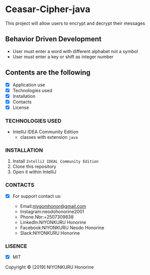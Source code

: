 # Ceasar-Cipher-java
This project will allow users to encrypt and decrypt their messages

## Behavior Driven Development
  
  * User must enter a word with different alphabet not a symbol
  * User must enter a key or shift  as integer number


## Contents are the following
  - [x] Application use
  - [x]  Technologies used
  - [x]  Installation
  - [x]  Contacts
  - [x]  License

 ### TECHNOLOGIES USED
 + IntelliJ IDEA Community Edition
    + classes with extension `java`
    
  ### INSTALLATION
 
 1. Install  `IntelliJ IDEAL Community Edition`
 2. Clone this repository
 3. Open it within IntelliJ
   
  ### CONTACTS
  
  
-[X] For support contact us:

     +  Email:niygomhonor@gmail.com
     + Instagram:neodohonorine2001
     +  Phone.Nbr:+2507309838
     + LinkedIn:NIYONKURU Honorine
     + Facebook:NIYONKURU Neodo Honorine
     + Slack:NIYONKURU Honorine
### LISENCE
-[x] MIT

Copyright &copy; [2019] NIYONKURU Honorine